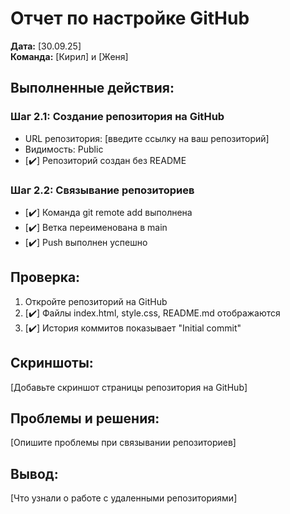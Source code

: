 # Отчет по настройке GitHub

**Дата:** [30.09.25]  
**Команда:** [Кирил] и [Женя]

## Выполненные действия:

### Шаг 2.1: Создание репозитория на GitHub
- URL репозитория: [введите ссылку на ваш репозиторий]
- Видимость: Public
- [✔️] Репозиторий создан без README

### Шаг 2.2: Связывание репозиториев
- [✔️] Команда git remote add выполнена
- [✔️] Ветка переименована в main
- [✔️] Push выполнен успешно

## Проверка:
1. Откройте репозиторий на GitHub
2. [✔️] Файлы index.html, style.css, README.md отображаются
3. [✔️] История коммитов показывает "Initial commit"

## Скриншоты:
[Добавьте скриншот страницы репозитория на GitHub]

## Проблемы и решения:
[Опишите проблемы при связывании репозиториев]

## Вывод:
[Что узнали о работе с удаленными репозиториями]